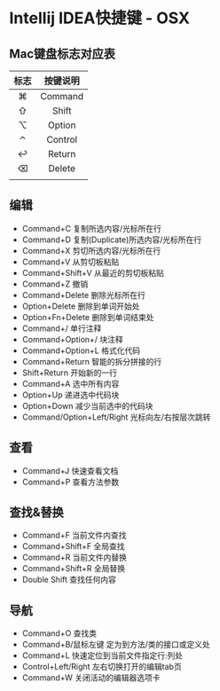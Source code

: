 # Intellij IDEA快捷键 - OSX

## Mac键盘标志对应表

| 标志 | 按键说明 |
| :--: | :------: |
|  ⌘   | Command  |
|  ⇧   |  Shift   |
|  ⌥   |  Option  |
|  ⌃   | Control  |
|  ↩︎   |  Return  |
|  ⌫   |  Delete  |
|      |          |

## 编辑

- Command+C 复制所选内容/光标所在行
- Command+D 复制(Duplicate)所选内容/光标所在行
- Command+X 剪切所选内容/光标所在行
- Command+V 从剪切板粘贴
- Command+Shift+V 从最近的剪切板粘贴
- Command+Z 撤销
- Command+Delete 删除光标所在行
- Option+Delete 删除到单词开始处
- Option+Fn+Delete 删除到单词结束处
- Command+/ 单行注释
- Command+Option+/ 块注释
- Command+Option+L 格式化代码
- Command+Return 智能的拆分拼接的行
- Shift+Return 开始新的一行
- Command+A 选中所有内容
- Option+Up 递进选中代码块
- Option+Down 减少当前选中的代码块
- Command/Option+Left/Right 光标向左/右按层次跳转

## 查看

- Command+J 快速查看文档
- Command+P 查看方法参数

## 查找&替换

- Command+F 当前文件内查找
- Command+Shift+F 全局查找
- Command+R 当前文件内替换
- Command+Shift+R 全局替换
- Double Shift 查找任何内容

## 导航

- Command+O 查找类
- Command+B/鼠标左键 定为到方法/类的接口或定义处
- Command+L 快速定位到当前文件指定行:列处
- Control+Left/Right 左右切换打开的编辑tab页
- Command+W 关闭活动的编辑器选项卡
